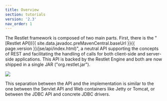 ```yaml
---
title: Overview
section: tutorials
version: '2.3'
nav_order: 1
---
```

The Restlet framework is composed of two main parts. First, there is the
"[Restlet API]({{ site.data.javadoc.preMavenCentral.baseUrl }}{{ page.version }}/jse/api/index.html)", a neutral API supporting
the concepts of REST and facilitating the handling of calls for both
client-side and server-side applications. This API is backed by the
Restlet Engine and both are now shipped in a single JAR
("org.restlet.jar").

![](images/tutorial01.png)

This separation between the API and the implementation is similar to the
one between the Servlet API and Web containers like Jetty or Tomcat, or
between the JDBC API and concrete JDBC drivers.
